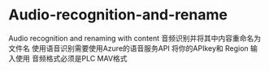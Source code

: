 # Audio-recognition-and-rename
 Audio recognition and renaming with content
 音频识别并将其中内容重命名为文件名
使用语音识别需要使用Azure的语音服务API 将你的APIkey和 Region 输入使用
音频格式必须是PLC MAV格式